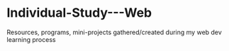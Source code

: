 # Individual-Study---Web
Resources, programs, mini-projects gathered/created during my web dev learning process  
